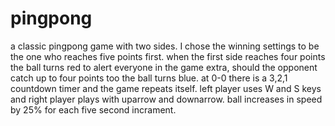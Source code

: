 # pingpong
a classic pingpong game with two sides. I chose the winning settings to be the one who reaches five points first. when the first side reaches four points the ball turns red to alert everyone in the game extra, should the opponent catch up to four points too the ball turns blue. at 0-0 there is a 3,2,1 countdown timer and the game repeats itself.
left player uses W and S keys and right player plays with uparrow and downarrow.
ball increases in speed by 25% for each five second incrament.
